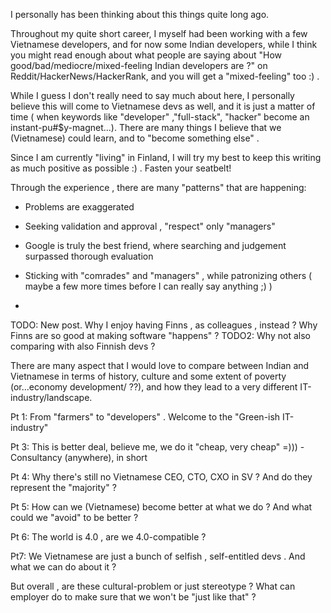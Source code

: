 I personally has been thinking about this things quite long ago.

Throughout my quite short career, I myself had been working with a few Vietnamese developers, and for now some Indian developers, while I think you might read enough about what people are saying about "How good/bad/mediocre/mixed-feeling Indian developers are ?" on Reddit/HackerNews/HackerRank, and you will get a "mixed-feeling" too :) .

While I guess I don't really need to say much about here, I personally believe this will come to Vietnamese devs as well, and it is just a matter of time ( when keywords like "developer" ,"full-stack", "hacker" become an instant-pu#$y-magnet...).
There are many things I believe that we (Vietnamese) could learn, and to "become something else" .

Since I am currently "living" in Finland, I will try my best to keep this writing as much positive as possible :) . Fasten your seatbelt!

Through the experience , there are many "patterns" that are happening:

- Problems are exaggerated
- Seeking validation and approval , "respect" only "managers"
- Google is truly the best friend, where searching and judgement surpassed thorough evaluation

- Sticking with "comrades" and "managers" , while patronizing others ( maybe a few more times before I can really say anything ;) )
-


TODO: New post. Why I enjoy having Finns , as colleagues , instead ? Why Finns are so good at making software "happens" ?
TODO2: Why not also comparing with also Finnish devs ?


There are many aspect that I would love to compare between Indian and Vietnamese in terms of history, culture and some extent of poverty (or...economy development/ ??), and how they lead to a very different IT-industry/landscape.

Pt 1: From "farmers" to "developers" . Welcome to the "Green-ish IT-industry"

Pt 3: This is better deal, believe me, we do it "cheap, very cheap" =))) - Consultancy (anywhere), in short

Pt 4: Why there's still no Vietnamese CEO, CTO, CXO in SV ?  And do they represent the "majority" ?

Pt 5: How can we (Vietnamese) become better at what we do ? And what could we "avoid" to be better ?

Pt 6: The world is 4.0 , are we 4.0-compatible ?

Pt7: We Vietnamese are just a bunch of selfish , self-entitled devs . And what we can do about it ?


But overall , are these cultural-problem or just stereotype ? What can employer do to make sure that we won't be "just like that" ?

